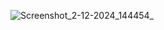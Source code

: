 ![Screenshot_2-12-2024_144454_](https://github.com/user-attachments/assets/f8fab350-9d4d-47ae-a408-3de34474faa6)
